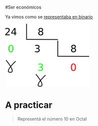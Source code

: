 #Ser económicos

Ya vimos como se [representaba en binario](http://orga-unq.mumuki.io/exercises/2185-bajo-nivel-sistemas-de-numeracion-representacion-bss8)

![](https://raw.githubusercontent.com/Orga-UNQ/mumuki-guia-bajo-nivel-sistemas-de-numeracion/master/images/repoctal24.png)

# A practicar
> Representá el número 10 en Octal